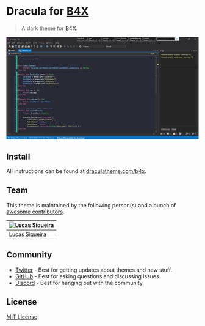 # Dracula for [B4X](https://www.b4x.com/)

> A dark theme for [B4X](https://www.b4x.com/).

![Screenshot](./screenshot.png)

## Install

All instructions can be found at [draculatheme.com/b4x](https://draculatheme.com/b4x).

## Team

This theme is maintained by the following person(s) and a bunch of [awesome contributors](https://github.com/dracula/b4x/graphs/contributors).

| [![Lucas Siqueira](https://avatars2.githubusercontent.com/u/56195918?v=3&s=70)](https://github.com/siqueirabt) |
| -------------------------------------------------------------------------------------------------------------- |
| [Lucas Siqueira](https://github.com/siqueirabt)                                                                |

## Community

- [Twitter](https://twitter.com/draculatheme) - Best for getting updates about themes and new stuff.
- [GitHub](https://github.com/dracula/dracula-theme/discussions) - Best for asking questions and discussing issues.
- [Discord](https://draculatheme.com/discord-invite) - Best for hanging out with the community.

## License

[MIT License](./LICENSE)

